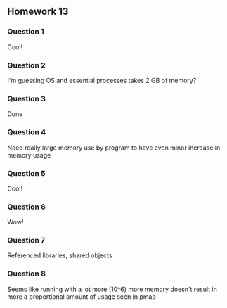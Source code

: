 ## Homework 13

### Question 1
Cool!

### Question 2
I'm guessing OS and essential processes takes 2 GB of memory?

### Question 3
Done

### Question 4
Need really large memory use by program to have even minor increase in memory usage

### Question 5
Cool!

### Question 6
Wow!

### Question 7
Referenced libraries, shared objects

### Question 8
Seems like running with a lot more (10^6) more memory doesn't result in more a proportional amount of usage seen in pmap
